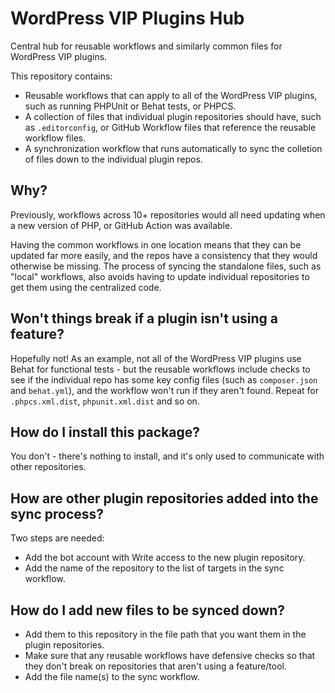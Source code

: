 # WordPress VIP Plugins Hub
Central hub for reusable workflows and similarly common files for WordPress VIP plugins.

This repository contains:

- Reusable workflows that can apply to all of the WordPress VIP plugins, such as running PHPUnit or Behat tests, or PHPCS.
- A collection of files that individual plugin repositories should have, such as `.editorconfig`, or GitHub Workflow files that reference the reusable workflow files.
- A synchronization workflow that runs automatically to sync the colletion of files down to the individual plugin repos.

## Why?

Previously, workflows across 10+ repositories would all need updating when a new version of PHP, or GitHub Action was available.

Having the common workflows in one location means that they can be updated far more easily, and the repos have a consistency that they would otherwise be missing. The process of syncing the standalone files, such as "local" workflows, also avoids having to update individual repositories to get them using the centralized code.

## Won't things break if a plugin isn't using a feature?

Hopefully not! As an example, not all of the WordPress VIP plugins use Behat for functional tests - but the reusable workflows include checks to see if the individual repo has some key config files (such as `composer.json` and `behat.yml`), and the workflow won't run if they aren't found. Repeat for `.phpcs.xml.dist`, `phpunit.xml.dist` and so on. 

## How do I install this package?

You don't - there's nothing to install, and it's only used to communicate with other repositories.

## How are other plugin repositories added into the sync process?

Two steps are needed:

- Add the bot account with Write access to the new plugin repository.
- Add the name of the repository to the list of targets in the sync workflow.

## How do I add new files to be synced down?

- Add them to this repository in the file path that you want them in the plugin repositories.
- Make sure that any reusable workflows have defensive checks so that they don't break on repositories that aren't using a feature/tool.
- Add the file name(s) to the sync workflow.
